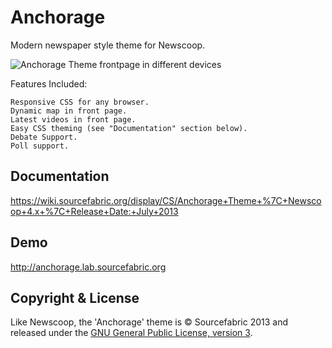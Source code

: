 Anchorage
=========

Modern newspaper style theme for Newscoop.

![Anchorage Theme frontpage in different devices](https://wiki.sourcefabric.org/download/attachments/13631898/anchorage-devices.png)

Features Included:

    Responsive CSS for any browser.
    Dynamic map in front page.
    Latest videos in front page.
    Easy CSS theming (see "Documentation" section below).
    Debate Support.
    Poll support.

Documentation
-------------

https://wiki.sourcefabric.org/display/CS/Anchorage+Theme+%7C+Newscoop+4.x+%7C+Release+Date:+July+2013

Demo
----

http://anchorage.lab.sourcefabric.org

Copyright & License
-------------------

Like Newscoop, the 'Anchorage' theme is &copy; Sourcefabric 2013 and released under the <a href="https://www.gnu.org/licenses/gpl.html">GNU General Public License, version 3</a>.
